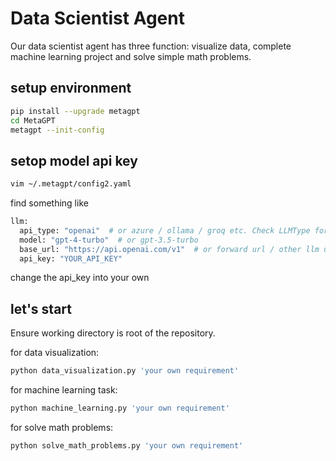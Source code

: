 # Data Scientist Agent
Our data scientist agent has three function: visualize data, complete machine learning project and solve simple math problems.

## setup environment
```bash
pip install --upgrade metagpt
cd MetaGPT
metagpt --init-config
```
## setop model api key
```bash
vim ~/.metagpt/config2.yaml
```
find something like 
```bash
llm:
  api_type: "openai"  # or azure / ollama / groq etc. Check LLMType for more options
  model: "gpt-4-turbo"  # or gpt-3.5-turbo
  base_url: "https://api.openai.com/v1"  # or forward url / other llm url
  api_key: "YOUR_API_KEY"
```
change the api_key into your own

## let's start 
Ensure working directory is root of the repository.

for data visualization:
```bash
python data_visualization.py 'your own requirement'
```
for machine learning task:
```bash
python machine_learning.py 'your own requirement'
```
for solve math problems:
```bash
python solve_math_problems.py 'your own requirement'
```